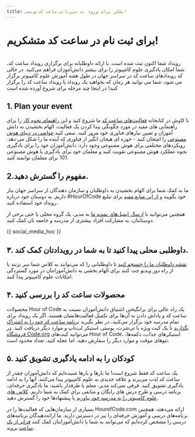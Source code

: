 ```yaml
---
title: تشکر برای ورود به میزبانی ساعت کدنويسی!
---
```


# برای ثبت نام در ساعت کد متشکریم!

<br /> رویداد شما اکنون ثبت شده است. با ارائه داوطلبانه برای برگزاری رویداد ساعت کد، شما امکان یادگیری علوم کامپیوتر را برای بیشتر دانش‌آموزان فراهم می‌کنید. در حالی که رویدادهای ساعت کد در سراسر جهان در طول هفته آموزش علوم کامپیوتر برگزار می شود، شما می توانید هر زمان که بخواهید یک رویداد یا رویداد ساعت کد را برگزار کنید! در اینجا چند مرحله برای شروع آورده شده است

## 1. Plan your event

با کاوش در کتابخانه [فعالیت‌های ساعت کد](/learn) ما شروع کنید و این [راهنمای نحوه کار](/how-to) را برای راهنمایی های مفید در مورد چگونگی پیدا کردن یک فعالیت، الهام بخشیدن به دانش آموزان و تعیین نیازهای فناوری خود مرور کنید. سعی کنید [غواصی در دنیای هوش مصنوعی](/ai) را امتحان کنید - حوزه ای هیجان انگیز از فناوری که آینده ما را شکل می دهد. رویکردهای مختلفی برای هوش مصنوعی وجود دارد: دانش‌آموزان خود را برای یادگیری نحوه عملکرد هوش مصنوعی تقویت کنید و معلمان خود برای یادگیری با هوش مصنوعی 101 برای معلمان توانمند کنید.

## 2.مفهوم را گسترش دهید.

ما به کمک شما برای الهام بخشیدن به داوطلبان و سازمان دهندگان از سراسر جهان نیاز داریم. به دوستان خود درباره #HourOfCode خود بگویید و [از این منابع مفید](/resources) برای تبلیغ رویداد خود استفاده کنید. <br />

همچنین می‌توانید با [ارسال ایمیل‌های نمونه ما](/promote/resources#sample-emails) به مدیر، یک گروه محلی یا حتی برخی از دوستانتان، به مشارکت افراد بیشتری از مدرسه و جامعه تان کمک کنید.

{{ social_media_hoc }}

## ۳. داوطلبی محلی پیدا کنید تا به شما در رویدادتان کمک کند.

[نقشه داوطلبان ما را جستجو کنید](https://code.org/volunteer/local) تا داوطلبانی را که می‌توانند به کلاس شما سر بزنند یا از راه دور ویدیو چت کنند برای الهام بخشی به دانش‌آموزانتان در مورد گستردگی امکانات علوم کامپیوتر پیدا کنید.

## ۴. محصولات ساعت کد را بررسی کنید

محصولات Hour of Code یک راه عالی برای برانگیختن اشتیاق دانش‌آموزان نسبت به ساعت کد و پاداش دادن به آن‌ها برای تکمیل فعالیت‌هایشان هستند. اگر یک رویداد برای تمام مدرسه خود برگزار می‌کنید، در نظر بگیرید [برنامه ساعت کد خود را به اشتراک بگذارید](https://docs.google.com/forms/d/e/1FAIpQLSdD90kD2nkNZqTUMcAb2cQdOhUv99Q5XDQmkLDec25yZJHYhw/viewform) تا یک کیت ویژه با تی‌شرت، پوستر، استیکر لپ‌تاپ و موارد دیگر دریافت کنید. [در فروشگاه Code.org](https://store.code.org/) می‌توانید کیت‌های Hour of Code، استیکرهای جذاب، دکمه‌ها، تتوهای موقت و موارد دیگر را سفارش دهید. اما عجله کنید، تعداد محدود است.

## ۵. کودکان را به ادامه یادگیری تشویق کنید

یک ساعت کد فقط شروع است! ما بارها و بارها شنیده‌ایم که دانش‌آموزان چقدر از ساعت کد لذت می‌برند و علاقه جدیدی به علوم کامپیوتر پیدا می‌کنند. آنها را به ادامه یادگیری تشویق کنید. فرقی نمی‌کند مدیر، معلم یا طرفدار باشید، ما یادگیری حرفه‌ای، برنامه درسی و طرح درس های رایگان و منابعی برای کمک به شما داریم. [کلاس های علوم کامپیوتر را به مدرسه خود بیاورید](https://code.org/teach) یا پیشنهادها خود را گسترش دهید.

بسیاری از سازمان‌هایی که فعالیت‌ها را در HourofCode.com ارائه می‌دهند، همچنین برنامه‌های درسی و آموزش حرفه‌ای را نیز در دسترس دارند. ما ارائه‌دهندگان برنامه‌های درسی را مشخص کرده‌ایم که می‌توانند به شما یا دانش‌آموزانتان کمک کنند [فراتر از یک ساعت](/beyond) بروید.